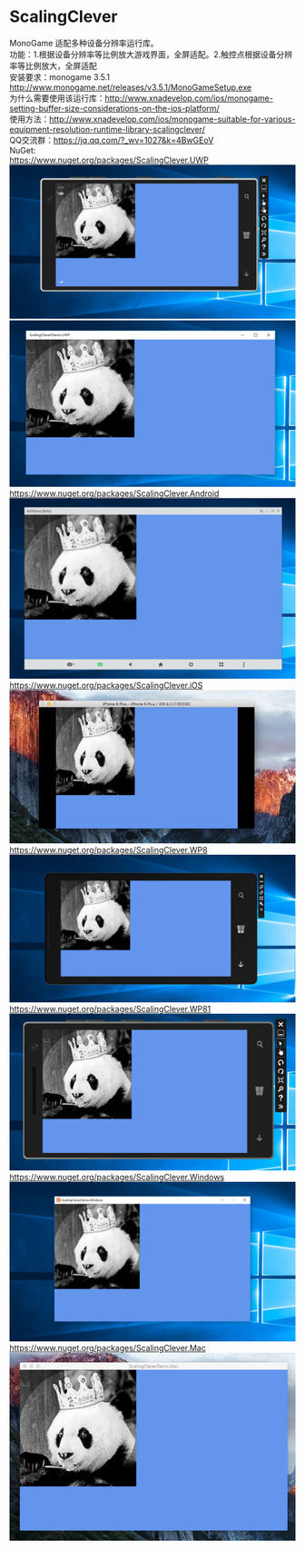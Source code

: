 ﻿# ScalingClever
MonoGame 适配多种设备分辨率运行库。<br>
功能：1.根据设备分辨率等比例放大游戏界面，全屏适配。2.触控点根据设备分辨率等比例放大，全屏适配<br>
安装要求：monogame 3.5.1 http://www.monogame.net/releases/v3.5.1/MonoGameSetup.exe<br>
为什么需要使用该运行库：http://www.xnadevelop.com/ios/monogame-setting-buffer-size-considerations-on-the-ios-platform/<br>
使用方法：http://www.xnadevelop.com/ios/monogame-suitable-for-various-equipment-resolution-runtime-library-scalingclever/<br>
QQ交流群：https://jq.qq.com/?_wv=1027&k=4BwGEoV<br>
NuGet:<br>
https://www.nuget.org/packages/ScalingClever.UWP<br>
![image](https://github.com/chengcong/ScalingClever/blob/master/ScalingClever/screenshots/uwpmobile.png)<br>
![image](https://github.com/chengcong/ScalingClever/blob/master/ScalingClever/screenshots/uwppc.png)<br>
https://www.nuget.org/packages/ScalingClever.Android<br>
![image](https://github.com/chengcong/ScalingClever/blob/master/ScalingClever/screenshots/android.png)<br>
https://www.nuget.org/packages/ScalingClever.iOS<br>
![image](https://github.com/chengcong/ScalingClever/blob/master/ScalingClever/screenshots/iphone.png)<br>
https://www.nuget.org/packages/ScalingClever.WP8<br>
![image](https://github.com/chengcong/ScalingClever/blob/master/ScalingClever/screenshots/wp80.png)
https://www.nuget.org/packages/ScalingClever.WP81<br>
![image](https://github.com/chengcong/ScalingClever/blob/master/ScalingClever/screenshots/wp81.png)
https://www.nuget.org/packages/ScalingClever.Windows<br>
![image](https://github.com/chengcong/ScalingClever/blob/master/ScalingClever/screenshots/windows.png)<br>
https://www.nuget.org/packages/ScalingClever.Mac<br>
![image](https://github.com/chengcong/ScalingClever/blob/master/ScalingClever/screenshots/macos.png)

